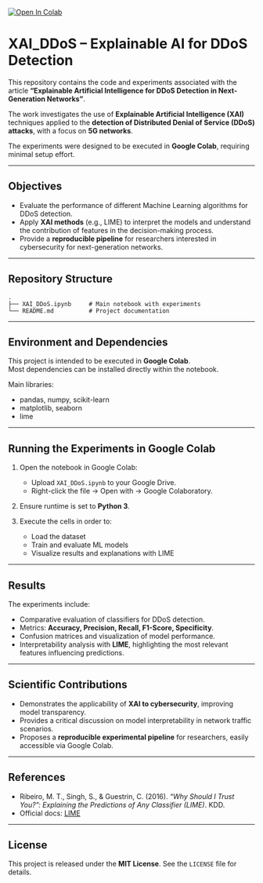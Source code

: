 [![Open In Colab](https://colab.research.google.com/assets/colab-badge.svg)](https://colab.research.google.com/github/j3les-0/DDoS-XAI-Detection/blob/main/XAI_DDoS.ipynb)

# XAI_DDoS – Explainable AI for DDoS Detection

This repository contains the code and experiments associated with the article **“Explainable Artificial Intelligence for DDoS Detection in Next-Generation Networks”**.  

The work investigates the use of **Explainable Artificial Intelligence (XAI)** techniques applied to the **detection of Distributed Denial of Service (DDoS) attacks**, with a focus on **5G networks**.  

The experiments were designed to be executed in **Google Colab**, requiring minimal setup effort.  

---

## Objectives

- Evaluate the performance of different Machine Learning algorithms for DDoS detection.  
- Apply **XAI methods** (e.g., LIME) to interpret the models and understand the contribution of features in the decision-making process.  
- Provide a **reproducible pipeline** for researchers interested in cybersecurity for next-generation networks.  

---

## Repository Structure

```
.
├── XAI_DDoS.ipynb     # Main notebook with experiments
└── README.md          # Project documentation
```

---

## Environment and Dependencies



This project is intended to be executed in **Google Colab**.  
Most dependencies can be installed directly within the notebook.  

Main libraries:  
- pandas, numpy, scikit-learn  
- matplotlib, seaborn  
- lime  

---

## Running the Experiments in Google Colab


1. Open the notebook in Google Colab:  
   - Upload `XAI_DDoS.ipynb` to your Google Drive.  
   - Right-click the file → Open with → Google Colaboratory.  

2. Ensure runtime is set to **Python 3**.  

3. Execute the cells in order to:  
   - Load the dataset 
   - Train and evaluate ML models  
   - Visualize results and explanations with LIME

---

## Results

The experiments include:  
- Comparative evaluation of classifiers for DDoS detection.  
- Metrics: **Accuracy, Precision, Recall, F1-Score, Specificity**.  
- Confusion matrices and visualization of model performance.  
- Interpretability analysis with **LIME**, highlighting the most relevant features influencing predictions.  


---

## Scientific Contributions


- Demonstrates the applicability of **XAI to cybersecurity**, improving model transparency.  
- Provides a critical discussion on model interpretability in network traffic scenarios.  
- Proposes a **reproducible experimental pipeline** for researchers, easily accessible via Google Colab.  

---

## References

- Ribeiro, M. T., Singh, S., & Guestrin, C. (2016). *“Why Should I Trust You?”: Explaining the Predictions of Any Classifier (LIME)*. KDD.  
- Official docs: [LIME](https://github.com/marcotcr/lime)  


---

## License

This project is released under the **MIT License**. See the `LICENSE` file for details.  


